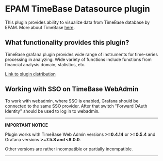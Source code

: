 # EPAM TimeBase Datasource plugin

This plugin provides ability to visualize data from TimeBase database by EPAM. More about TimeBase [here](https://kb.stage.shiftmarketsdev.com/).

## What functionality provides this plugin?
TimeBase grafana plugin provides wide range of instruments for time-series processing in analyzing. Wide variety of functions 
include functions from financial analysis domain, statistics, etc. 

[Link to plugin distribution](https://deltix-installers.s3.eu-west-3.amazonaws.com/grafana/epam-timebase-datasource-1.0.3.zip)

## Working with SSO on TimeBase WebAdmin

To work with webadmin, where SSO is enabled, Grafana should be connected to the same SSO
provider. After that switch "Forward OAuth Identity" should be used to log in to webadmin.

---
**IMPORTANT NOTICE**

Plugin works with TimeBase Web Admin versions __>=0.4.14__ or __>=0.5.4__ and Grafana versions __>=7.5.8 and <8.0.0__.

Other versions are rather incompatible or partially incompatible.

---
